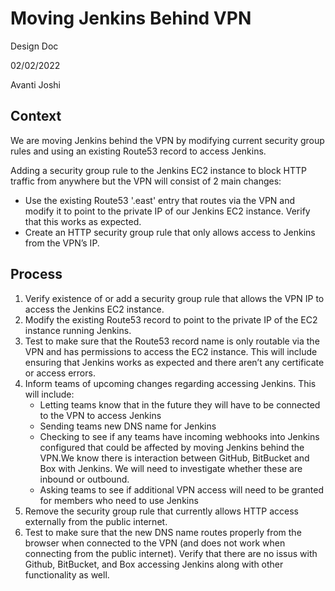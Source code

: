 # Moving Jenkins Behind VPN

Design Doc

02/02/2022

Avanti Joshi

## Context
We are moving Jenkins behind the VPN by modifying current security group rules and using an existing Route53 record to access Jenkins.

Adding a security group rule to the Jenkins EC2 instance to block HTTP traffic from anywhere but the VPN will consist of 2 main changes:
 - Use the existing Route53 '.east' entry that routes via the VPN and modify it to point to the private IP of our Jenkins EC2 instance. Verify that this works as expected.
 - Create an HTTP security group rule that only allows access to Jenkins from the VPN’s IP.  


## Process

1) Verify existence of or add a security group rule that allows the VPN IP to access the Jenkins EC2 instance.
2) Modify the existing Route53 record to point to the private IP of the EC2 instance running Jenkins. 
3) Test to make sure that the Route53 record name is only routable via the VPN and has permissions to access the EC2 instance. This will include ensuring that Jenkins works as expected and there aren’t any certificate or access errors. 
4) Inform teams of upcoming changes regarding accessing Jenkins. This will include:
   - Letting teams know that in the future they will have to be connected to the VPN to access Jenkins
   - Sending teams new DNS name for Jenkins 
   - Checking to see if any teams have incoming webhooks into Jenkins configured that could be affected by moving Jenkins behind the VPN.We know there is interaction between GitHub, BitBucket and Box with Jenkins. We will need to investigate whether these are inbound or outbound.
   - Asking teams to see if additional VPN access will need to be granted for members who need to use Jenkins
5) Remove the security group rule that currently allows HTTP access externally from the public internet.
6) Test to make sure that the new DNS name routes properly from the browser when connected to the VPN (and does not work when connecting from the public internet). Verify that there are no issus with Github, BitBucket, and Box accessing Jenkins along with other functionality as well.  


